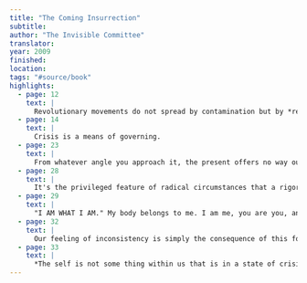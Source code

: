 ```yaml
---
title: "The Coming Insurrection"
subtitle:
author: "The Invisible Committee"
translator:
year: 2009
finished:
location:
tags: "#source/book"
highlights:
  - page: 12
    text: |
      Revolutionary movements do not spread by contamination but by *resonance*. Something that is constituted here resonates with the shock wave emitted by something constituted over there. A body that resonates does so according to its own mode. An insurrection is not like a plague or a forest fire—a linear process which spreads from place to place after an initial spark. It rather takes the shape of a music, whose focal points, though dispersed in time and space, succeed in imposing the rhythm of their own vibrations, always taking on more density. To the point that any return to normal is no longer desirable or even imaginable.
  - page: 14
    text: |
      Crisis is a means of governing.
  - page: 23
    text: |
      From whatever angle you approach it, the present offers no way out. This is not the least of its virtues.
  - page: 28
    text: |
      It's the privileged feature of radical circumstances that a rigorous application of logic leads to revolution. It's enough just to say what is before our eyes and not to shrink from the conclusions.
  - page: 29
    text: |
      "I AM WHAT I AM." My body belongs to me. I am me, you are you, and _something's wrong._ [...] The more I want to be me, the more I feel an emptiness. The more I express myself, the more I am drained. The more I run after myself, the more tired I get.
  - page: 32
    text: |
      Our feeling of inconsistency is simply the consequence of this foolish belief in the permanence of the self and of the little care we give to what makes us what we are.
  - page: 33
    text: |
      *The self is not some thing within us that is in a state of crisis; it is the form they mean to stamp on us.*
---
```

